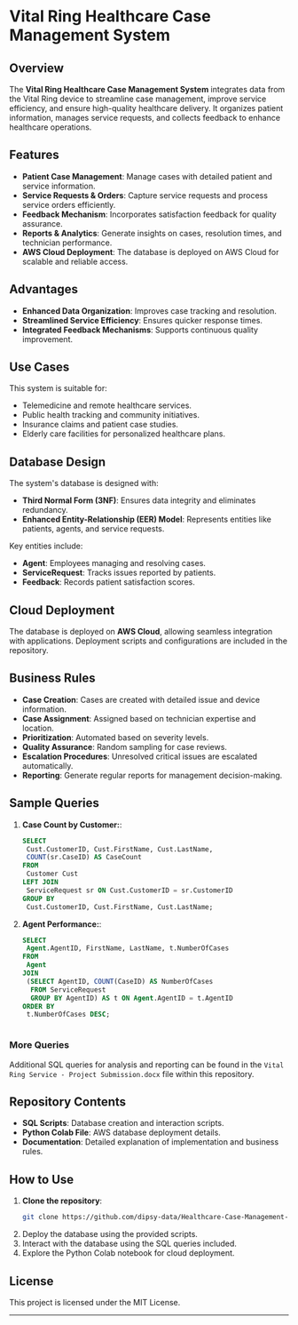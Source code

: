# Vital Ring Healthcare Case Management System

## Overview
The **Vital Ring Healthcare Case Management System** integrates data from the Vital Ring device to streamline case management, improve service efficiency, and ensure high-quality healthcare delivery. It organizes patient information, manages service requests, and collects feedback to enhance healthcare operations.


## Features

- **Patient Case Management**: Manage cases with detailed patient and service information.
- **Service Requests & Orders**: Capture service requests and process service orders efficiently.
- **Feedback Mechanism**: Incorporates satisfaction feedback for quality assurance.
- **Reports & Analytics**: Generate insights on cases, resolution times, and technician performance.
- **AWS Cloud Deployment**: The database is deployed on AWS Cloud for scalable and reliable access.


## Advantages

- **Enhanced Data Organization**: Improves case tracking and resolution.
- **Streamlined Service Efficiency**: Ensures quicker response times.
- **Integrated Feedback Mechanisms**: Supports continuous quality improvement.


## Use Cases
This system is suitable for:
- Telemedicine and remote healthcare services.
- Public health tracking and community initiatives.
- Insurance claims and patient case studies.
- Elderly care facilities for personalized healthcare plans.


## Database Design

The system's database is designed with:

- **Third Normal Form (3NF)**: Ensures data integrity and eliminates redundancy.
- **Enhanced Entity-Relationship (EER) Model**: Represents entities like patients, agents, and service requests.

Key entities include:

- **Agent**: Employees managing and resolving cases.
- **ServiceRequest**: Tracks issues reported by patients.
- **Feedback**: Records patient satisfaction scores.


## Cloud Deployment
The database is deployed on **AWS Cloud**, allowing seamless integration with applications. Deployment scripts and configurations are included in the repository.


## Business Rules

- **Case Creation**: Cases are created with detailed issue and device information.
- **Case Assignment**: Assigned based on technician expertise and location.
- **Prioritization**: Automated based on severity levels.
- **Quality Assurance**: Random sampling for case reviews.
- **Escalation Procedures**: Unresolved critical issues are escalated automatically.
- **Reporting**: Generate regular reports for management decision-making.


## Sample Queries
1. **Case Count by Customer:**:
   ```sql
   SELECT 
    Cust.CustomerID, Cust.FirstName, Cust.LastName, 
    COUNT(sr.CaseID) AS CaseCount
   FROM 
    Customer Cust
   LEFT JOIN 
    ServiceRequest sr ON Cust.CustomerID = sr.CustomerID
   GROUP BY 
    Cust.CustomerID, Cust.FirstName, Cust.LastName;

2. **Agent Performance:**:
   ```sql
   SELECT 
    Agent.AgentID, FirstName, LastName, t.NumberOfCases
   FROM 
    Agent
   JOIN 
    (SELECT AgentID, COUNT(CaseID) AS NumberOfCases 
     FROM ServiceRequest 
     GROUP BY AgentID) AS t ON Agent.AgentID = t.AgentID
   ORDER BY 
    t.NumberOfCases DESC;
   


### More Queries

Additional SQL queries for analysis and reporting can be found in the `Vital Ring Service - Project Submission.docx` file within this repository.


## Repository Contents

- **SQL Scripts**: Database creation and interaction scripts.
- **Python Colab File**: AWS database deployment details.
- **Documentation**: Detailed explanation of implementation and business rules.


## How to Use

1. **Clone the repository**:
   ```bash
   git clone https://github.com/dipsy-data/Healthcare-Case-Management-Vital-Ring-Service.git
   
2. Deploy the database using the provided scripts.
3. Interact with the database using the SQL queries included.
4. Explore the Python Colab notebook for cloud deployment.


## License

This project is licensed under the MIT License.

---

